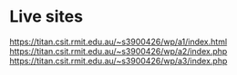 # Live sites
https://titan.csit.rmit.edu.au/~s3900426/wp/a1/index.html
https://titan.csit.rmit.edu.au/~s3900426/wp/a2/index.php
https://titan.csit.rmit.edu.au/~s3900426/wp/a3/index.php
